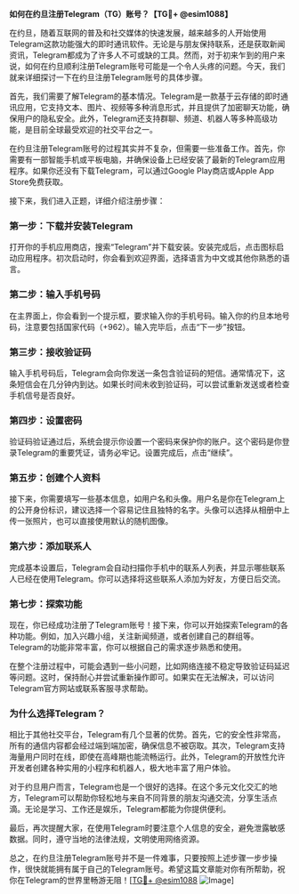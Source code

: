 **如何在约旦注册Telegram（TG）账号？【TG💪+ @esim1088】**

在约旦，随着互联网的普及和社交媒体的快速发展，越来越多的人开始使用Telegram这款功能强大的即时通讯软件。无论是与朋友保持联系，还是获取新闻资讯，Telegram都成为了许多人不可或缺的工具。然而，对于初来乍到的用户来说，如何在约旦顺利注册Telegram账号可能是一个令人头疼的问题。今天，我们就来详细探讨一下在约旦注册Telegram账号的具体步骤。

首先，我们需要了解Telegram的基本情况。Telegram是一款基于云存储的即时通讯应用，它支持文本、图片、视频等多种消息形式，并且提供了加密聊天功能，确保用户的隐私安全。此外，Telegram还支持群聊、频道、机器人等多种高级功能，是目前全球最受欢迎的社交平台之一。

在约旦注册Telegram账号的过程其实并不复杂，但需要一些准备工作。首先，你需要有一部智能手机或平板电脑，并确保设备上已经安装了最新的Telegram应用程序。如果你还没有下载Telegram，可以通过Google Play商店或Apple App Store免费获取。

接下来，我们进入正题，详细介绍注册步骤：

### **第一步：下载并安装Telegram**
打开你的手机应用商店，搜索“Telegram”并下载安装。安装完成后，点击图标启动应用程序。初次启动时，你会看到欢迎界面，选择语言为中文或其他你熟悉的语言。

### **第二步：输入手机号码**
在主界面上，你会看到一个提示框，要求输入你的手机号码。输入你的约旦本地号码，注意要包括国家代码（+962）。输入完毕后，点击“下一步”按钮。

### **第三步：接收验证码**
输入手机号码后，Telegram会向你发送一条包含验证码的短信。通常情况下，这条短信会在几分钟内到达。如果长时间未收到验证码，可以尝试重新发送或者检查手机信号是否良好。

### **第四步：设置密码**
验证码验证通过后，系统会提示你设置一个密码来保护你的账户。这个密码是你登录Telegram的重要凭证，请务必牢记。设置完成后，点击“继续”。

### **第五步：创建个人资料**
接下来，你需要填写一些基本信息，如用户名和头像。用户名是你在Telegram上的公开身份标识，建议选择一个容易记住且独特的名字。头像可以选择从相册中上传一张照片，也可以直接使用默认的随机图像。

### **第六步：添加联系人**
完成基本设置后，Telegram会自动扫描你手机中的联系人列表，并显示哪些联系人已经在使用Telegram。你可以选择将这些联系人添加为好友，方便日后交流。

### **第七步：探索功能**
现在，你已经成功注册了Telegram账号！接下来，你可以开始探索Telegram的各种功能。例如，加入兴趣小组，关注新闻频道，或者创建自己的群组等。Telegram的功能非常丰富，你可以根据自己的需求逐步熟悉和使用。

在整个注册过程中，可能会遇到一些小问题，比如网络连接不稳定导致验证码延迟等问题。这时，保持耐心并尝试重新操作即可。如果实在无法解决，可以访问Telegram官方网站或联系客服寻求帮助。

### **为什么选择Telegram？**

相比于其他社交平台，Telegram有几个显著的优势。首先，它的安全性非常高，所有的通信内容都会经过端到端加密，确保信息不被窃取。其次，Telegram支持海量用户同时在线，即使在高峰期也能流畅运行。此外，Telegram的开放性允许开发者创建各种实用的小程序和机器人，极大地丰富了用户体验。

对于约旦用户而言，Telegram也是一个很好的选择。在这个多元文化交汇的地方，Telegram可以帮助你轻松地与来自不同背景的朋友沟通交流，分享生活点滴。无论是学习、工作还是娱乐，Telegram都能为你提供便利。

最后，再次提醒大家，在使用Telegram时要注意个人信息的安全，避免泄露敏感数据。同时，遵守当地的法律法规，文明使用网络资源。

总之，在约旦注册Telegram账号并不是一件难事，只要按照上述步骤一步步操作，很快就能拥有属于自己的Telegram账号。希望这篇文章能对你有所帮助，祝你在Telegram的世界里畅游无阻！[[TG💪+ @esim1088](https://t.me/s/esim1088) ![Image](https://i.postimg.cc/4NQfJmqS/Snipaste-2025-05-13-00-14-12.png)]